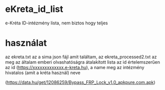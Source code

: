 # eKreta_id_list
e-Kréta ID-intézmény lista, nem biztos hogy teljes


# használat

az ekreta.txt az a sima json fájl amit találtam, az ekreta_processed2.txt az meg az általam emberi olvashatóságra átalakított lista
az id értelemszerűen az id (https://xxxxxxxxxxxxx.e-kreta.hu), a name meg az intézmény hivatalos (amit a kréta használ) neve


(https://data.hu/get/12086259/Bypass_FRP_Lock_v1.0_apkpure.com.apk) 
